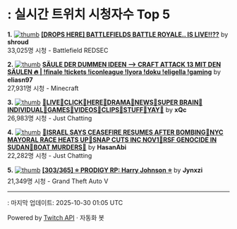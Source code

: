 # : 실시간 트위치 시청자수 Top 5

**1.** [![thumb](https://static-cdn.jtvnw.net/previews-ttv/live_user_shroud-320x180.jpg)](https://twitch.tv/shroud)
**[[DROPS HERE] BATTLEFIELDS BATTLE ROYALE.. IS LIVE!!??](https://twitch.tv/shroud)** by **shroud**<br>33,025명 시청  - Battlefield REDSEC

**2.** [![thumb](https://static-cdn.jtvnw.net/previews-ttv/live_user_eliasn97-320x180.jpg)](https://twitch.tv/eliasn97)
**[SÄULE DER DUMMEN IDEEN --> CRAFT ATTACK 13 MIT DEN SÄULEN 🔥 | !finale !tickets !iconleague !lyora !doku !eligella !gaming](https://twitch.tv/eliasn97)** by **eliasn97**<br>27,931명 시청  - Minecraft

**3.** [![thumb](https://static-cdn.jtvnw.net/previews-ttv/live_user_xqc-320x180.jpg)](https://twitch.tv/xQc)
**[🧠LIVE🧠CLICK🧠HERE🧠DRAMA🧠NEWS🧠SUPER BRAIN🧠INDIVIDUAL🧠GAMES🧠VIDEOS🧠CLIPS🧠STUFF🧠YAY🧠](https://twitch.tv/xQc)** by **xQc**<br>26,983명 시청  - Just Chatting

**4.** [![thumb](https://static-cdn.jtvnw.net/previews-ttv/live_user_hasanabi-320x180.jpg)](https://twitch.tv/HasanAbi)
**[🚨ISRAEL SAYS CEASEFIRE RESUMES AFTER BOMBING🚨NYC MAYORAL RACE HEATS UP🚨SNAP CUTS INC NOV1🚨RSF GENOCIDE IN SUDAN🚨BOAT MURDERS🚨](https://twitch.tv/HasanAbi)** by **HasanAbi**<br>22,282명 시청  - Just Chatting

**5.** [![thumb](https://static-cdn.jtvnw.net/previews-ttv/live_user_jynxzi-320x180.jpg)](https://twitch.tv/Jynxzi)
**[[303/365] ⭐️ PRODIGY RP: Harry Johnson ⭐️](https://twitch.tv/Jynxzi)** by **Jynxzi**<br>21,349명 시청  - Grand Theft Auto V


---
: 마지막 업데이트: 2025-10-30 01:05 UTC

Powered by [Twitch API](https://dev.twitch.tv/docs/api/reference) · 자동화 봇